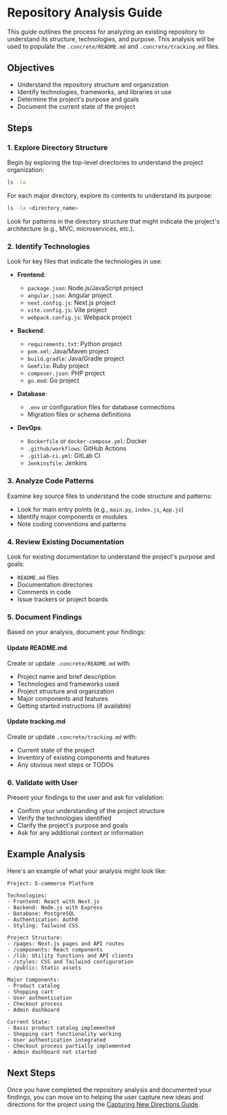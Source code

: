 # Repository Analysis Guide

This guide outlines the process for analyzing an existing repository to understand its structure, technologies, and purpose. This analysis will be used to populate the `.concrete/README.md` and `.concrete/tracking.md` files.

## Objectives

- Understand the repository structure and organization
- Identify technologies, frameworks, and libraries in use
- Determine the project's purpose and goals
- Document the current state of the project

## Steps

### 1. Explore Directory Structure

Begin by exploring the top-level directories to understand the project organization:

```bash
ls -la
```

For each major directory, explore its contents to understand its purpose:

```bash
ls -la <directory_name>
```

Look for patterns in the directory structure that might indicate the project's architecture (e.g., MVC, microservices, etc.).

### 2. Identify Technologies

Look for key files that indicate the technologies in use:

- **Frontend**:
  - `package.json`: Node.js/JavaScript project
  - `angular.json`: Angular project
  - `next.config.js`: Next.js project
  - `vite.config.js`: Vite project
  - `webpack.config.js`: Webpack project

- **Backend**:
  - `requirements.txt`: Python project
  - `pom.xml`: Java/Maven project
  - `build.gradle`: Java/Gradle project
  - `Gemfile`: Ruby project
  - `composer.json`: PHP project
  - `go.mod`: Go project

- **Database**:
  - `.env` or configuration files for database connections
  - Migration files or schema definitions

- **DevOps**:
  - `Dockerfile` or `docker-compose.yml`: Docker
  - `.github/workflows`: GitHub Actions
  - `.gitlab-ci.yml`: GitLab CI
  - `Jenkinsfile`: Jenkins

### 3. Analyze Code Patterns

Examine key source files to understand the code structure and patterns:

- Look for main entry points (e.g., `main.py`, `index.js`, `App.js`)
- Identify major components or modules
- Note coding conventions and patterns

### 4. Review Existing Documentation

Look for existing documentation to understand the project's purpose and goals:

- `README.md` files
- Documentation directories
- Comments in code
- Issue trackers or project boards

### 5. Document Findings

Based on your analysis, document your findings:

#### Update README.md

Create or update `.concrete/README.md` with:

- Project name and brief description
- Technologies and frameworks used
- Project structure and organization
- Major components and features
- Getting started instructions (if available)

#### Update tracking.md

Create or update `.concrete/tracking.md` with:

- Current state of the project
- Inventory of existing components and features
- Any obvious next steps or TODOs

### 6. Validate with User

Present your findings to the user and ask for validation:

- Confirm your understanding of the project structure
- Verify the technologies identified
- Clarify the project's purpose and goals
- Ask for any additional context or information

## Example Analysis

Here's an example of what your analysis might look like:

```
Project: E-commerce Platform

Technologies:
- Frontend: React with Next.js
- Backend: Node.js with Express
- Database: PostgreSQL
- Authentication: Auth0
- Styling: Tailwind CSS

Project Structure:
- /pages: Next.js pages and API routes
- /components: React components
- /lib: Utility functions and API clients
- /styles: CSS and Tailwind configuration
- /public: Static assets

Major Components:
- Product catalog
- Shopping cart
- User authentication
- Checkout process
- Admin dashboard

Current State:
- Basic product catalog implemented
- Shopping cart functionality working
- User authentication integrated
- Checkout process partially implemented
- Admin dashboard not started
```

## Next Steps

Once you have completed the repository analysis and documented your findings, you can move on to helping the user capture new ideas and directions for the project using the [Capturing New Directions Guide](01-capturing-new-directions.md). 
